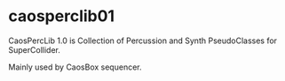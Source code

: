 caosperclib01
=============

CaosPercLib 1.0 is Collection of Percussion and Synth PseudoClasses for SuperCollider.

Mainly used by CaosBox sequencer.

